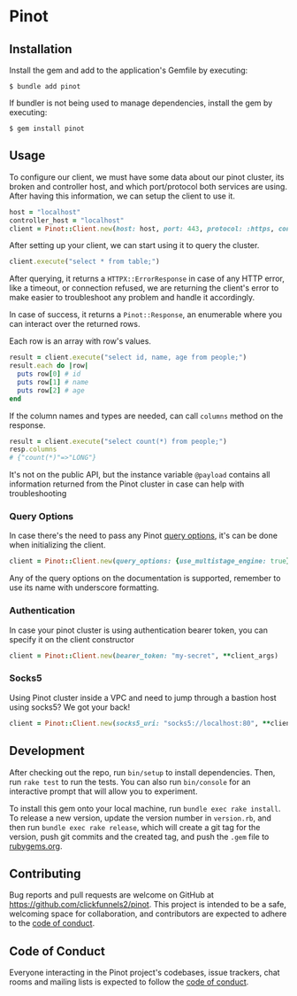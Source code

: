 # Pinot

## Installation

Install the gem and add to the application's Gemfile by executing:

    $ bundle add pinot

If bundler is not being used to manage dependencies, install the gem by executing:

    $ gem install pinot

## Usage

To configure our client, we must have some data about our pinot cluster, its broken and controller host, and which port/protocol both services are using. After having this information, we can setup the client to use it.

```ruby
host = "localhost"
controller_host = "localhost"
client = Pinot::Client.new(host: host, port: 443, protocol: :https, controller_host: controller_host, controller_port: 443)
```

After setting up your client, we can start using it to query the cluster.

```ruby
client.execute("select * from table;")
```

After querying, it returns a `HTTPX::ErrorResponse` in case of any HTTP error, like a timeout, or connection refused, we are returning the client's error to make easier to troubleshoot any problem and handle it accordingly.

In case of success, it returns a `Pinot::Response`, an enumerable where you can interact over the returned rows.

Each row is an array with row's values.

```ruby
result = client.execute("select id, name, age from people;")
result.each do |row|
  puts row[0] # id
  puts row[1] # name
  puts row[2] # age
end
```

If the column names and types are needed, can call `columns` method on the response.

```ruby
result = client.execute("select count(*) from people;")
resp.columns
# {"count(*)"=>"LONG"}
```

It's not on the public API, but the instance variable `@payload` contains all information returned from the Pinot cluster in case can help with troubleshooting

### Query Options

In case there's the need to pass any Pinot [query options](https://docs.pinot.apache.org/users/user-guide-query/query-options), it's can be done when initializing the client.

```ruby
client = Pinot::Client.new(query_options: {use_multistage_engine: true}, **options)
```

Any of the query options on the documentation is supported, remember to use its name with underscore formatting.

### Authentication

In case your pinot cluster is using authentication bearer token, you can specify it on the client constructor

```ruby
client = Pinot::Client.new(bearer_token: "my-secret", **client_args)
```

### Socks5

Using Pinot cluster inside a VPC and need to jump through a bastion host using socks5? We got your back!

```ruby
client = Pinot::Client.new(socks5_uri: "socks5://localhost:80", **client_args)
```

## Development

After checking out the repo, run `bin/setup` to install dependencies. Then, run `rake test` to run the tests. You can also run `bin/console` for an interactive prompt that will allow you to experiment.

To install this gem onto your local machine, run `bundle exec rake install`. To release a new version, update the version number in `version.rb`, and then run `bundle exec rake release`, which will create a git tag for the version, push git commits and the created tag, and push the `.gem` file to [rubygems.org](https://rubygems.org).

## Contributing

Bug reports and pull requests are welcome on GitHub at https://github.com/clickfunnels2/pinot. This project is intended to be a safe, welcoming space for collaboration, and contributors are expected to adhere to the [code of conduct](https://github.com/clickfunnels2/pinot/blob/main/CODE_OF_CONDUCT.md).

## Code of Conduct

Everyone interacting in the Pinot project's codebases, issue trackers, chat rooms and mailing lists is expected to follow the [code of conduct](https://github.com/clickfunnels2/pinot/blob/main/CODE_OF_CONDUCT.md).
